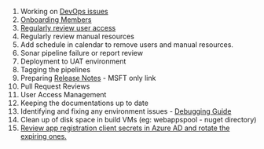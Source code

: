 1. Working on [DevOps issues](https://dev.azure.com/TASMUCP/TASMU%20MSI/_queries/query/351c8671-59ea-4e11-84ca-592a9035a506/)
1. [Onboarding Members](/Overview/DevOps/Activities/Onboarding-New-Members)
1. [Regularly review user access](/Overview/DevOps/Removing-Users) 
1. Regularly review manual resources
1. Add schedule in calendar to remove users and manual resources.
1. Sonar pipeline failure or report review
1. Deployment to UAT environment
1. Tagging the pipelines
1. Preparing [Release Notes](https://microsofteur.sharepoint.com/teams/TASMUNationalPlatform-DeliveryStream-MicrosoftOnly/Shared%20Documents/Forms/AllItems.aspx?viewid=09ce8502%2D71ab%2D4a48%2D8c57%2D489a62778e72&id=%2Fteams%2FTASMUNationalPlatform%2DDeliveryStream%2DMicrosoftOnly%2FShared%20Documents%2FMicrosoft%20Only%2F01%20%2D%20Program%20Governance%2F05%20%2D%20Quality%20Management%2FSIT) - MSFT only link
1. Pull Request Reviews
1. User Access Management
1. Keeping the documentations up to date
1. Identifying and fixing any environment issues - [Debugging Guide](/Overview/DevOps/Debugging-Guide)
1. Clean up of disk space in build VMs (eg: webappspool - nuget directory)
1. [Review app registration client secrets in Azure AD and rotate the expiring ones.](/Overview/DevOps/Activities/Client-Secret-Expiry)
